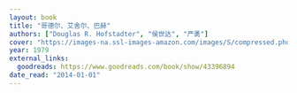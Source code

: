 ```yaml
---
layout: book
title: "哥德尔、艾舍尔、巴赫"
authors: ["Douglas R. Hofstadter", "侯世达", "严勇"]
cover: "https://images-na.ssl-images-amazon.com/images/S/compressed.photo.goodreads.com/books/1546135066i/43396894.jpg"
year: 1979
external_links:
  goodreads: https://www.goodreads.com/book/show/43396894
date_read: "2014-01-01"
---
```

